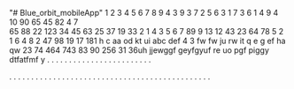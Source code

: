 "# Blue_orbit_mobileApp" 
1
2
3
4
5
6
7
8
9
4
3
9
3
7
2
5
6
3
1
7
3
6
1
4
9
4
10
90
65
45
82
4
7\
65
88
22
123
34
45
63
25
37
19
33
2
1
4
3
5
6
7
89
9
13
12
43
23
64
78
5
2
1
6
4
8
2
47
98
19
17
181
h
c
aa
od
kt
ui
abc
def
4
3
fw
fw
ju
rw
it
q
e
g
ef
ha
qw
23
74
464
743
83
90
256
31
36uh
jjewggf
geyfgyuf
re
uo
pgf
piggy
dtfatfmf
y
.
.
.
.
.
.
.
.
.
.
.
.
.
.
.
.
.
.
.
.
.
.
.
.

.
.
.
.
.
.
.
.
.
.
.
.
.
.
.
.
.
.
.
.
.
.
.
.
.
.
.
.
.
.
.
.
.
.
.
.
.
.
.
.
.
.
.
.
.
.

